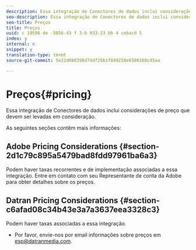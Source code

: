 ```yaml
---
description: Essa integração de Conectores de dados inclui considerações de preço que devem ser levadas em consideração.
seo-description: Essa integração de Conectores de dados inclui considerações de preço que devem ser levadas em consideração.
seo-title: Preços
title: Preços
uuid: c 19596 de -5856-43 f 3-b 933-23 bb 4 cebacd 5
index: y
internal: n
snippet: y
translation-type: tm+mt
source-git-commit: 5e22d080398d74df29b1f849258e6500168cd5aa

---
```



# Preços{#pricing}

Essa integração de Conectores de dados inclui considerações de preço que devem ser levadas em consideração.

As seguintes seções contêm mais informações:

## Adobe Pricing Considerations {#section-2d1c79c895a5479bad8fdd97961ba6a3}

Podem haver taxas recorrentes e de implementação associadas a essa integração. Entre em contato com seu Representante de conta da Adobe para obter detalhes sobre os preços.

## Datran Pricing Considerations {#section-c6afad08c34b43e3a7a3637eea3328c3}

Podem haver taxas associadas a essa integração.

* Por favor, envie-nos por email informações sobre preços em esp@datranmedia.com.

